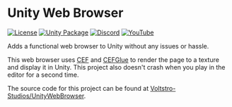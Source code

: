 # Unity Web Browser

[![License](https://img.shields.io/github/license/Voltstro-Studios/UnityWebBrowser.svg)](/LICENSE)
[![Unity Package](https://img.shields.io/badge/Unity-Package-blue.svg)](https://gitlab.com/Voltstro-Studios/WebBrowser/Package)
[![Discord](https://img.shields.io/badge/Discord-Voltstro-7289da.svg?logo=discord)](https://discord.voltstro.dev)
[![YouTube](https://img.shields.io/badge/Youtube-Voltstro-red.svg?logo=youtube)](https://www.youtube.com/Voltstro)

Adds a functional web browser to Unity without any issues or hassle.

This web browser uses [CEF](https://bitbucket.org/chromiumembedded/cef/src/master/) and [CEFGlue](https://gitlab.com/xiliumhq/chromiumembedded/cefglue) to render the page to a texture and display it in Unity. This project also doesn't crash when you play in the editor for a second time.

The source code for this project can be found at [Voltstro-Studios/UnityWebBrowser](https://github.com/Voltstro-Studios/UnityWebBrowser).